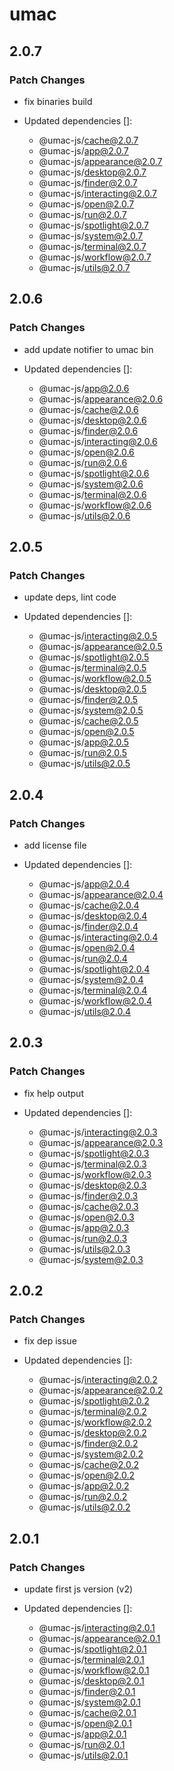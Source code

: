 # umac

## 2.0.7

### Patch Changes

- fix binaries build

- Updated dependencies []:
  - @umac-js/cache@2.0.7
  - @umac-js/app@2.0.7
  - @umac-js/appearance@2.0.7
  - @umac-js/desktop@2.0.7
  - @umac-js/finder@2.0.7
  - @umac-js/interacting@2.0.7
  - @umac-js/open@2.0.7
  - @umac-js/run@2.0.7
  - @umac-js/spotlight@2.0.7
  - @umac-js/system@2.0.7
  - @umac-js/terminal@2.0.7
  - @umac-js/workflow@2.0.7
  - @umac-js/utils@2.0.7

## 2.0.6

### Patch Changes

- add update notifier to umac bin

- Updated dependencies []:
  - @umac-js/app@2.0.6
  - @umac-js/appearance@2.0.6
  - @umac-js/cache@2.0.6
  - @umac-js/desktop@2.0.6
  - @umac-js/finder@2.0.6
  - @umac-js/interacting@2.0.6
  - @umac-js/open@2.0.6
  - @umac-js/run@2.0.6
  - @umac-js/spotlight@2.0.6
  - @umac-js/system@2.0.6
  - @umac-js/terminal@2.0.6
  - @umac-js/workflow@2.0.6
  - @umac-js/utils@2.0.6

## 2.0.5

### Patch Changes

- update deps, lint code

- Updated dependencies []:
  - @umac-js/interacting@2.0.5
  - @umac-js/appearance@2.0.5
  - @umac-js/spotlight@2.0.5
  - @umac-js/terminal@2.0.5
  - @umac-js/workflow@2.0.5
  - @umac-js/desktop@2.0.5
  - @umac-js/finder@2.0.5
  - @umac-js/system@2.0.5
  - @umac-js/cache@2.0.5
  - @umac-js/open@2.0.5
  - @umac-js/app@2.0.5
  - @umac-js/run@2.0.5
  - @umac-js/utils@2.0.5

## 2.0.4

### Patch Changes

- add license file

- Updated dependencies []:
  - @umac-js/app@2.0.4
  - @umac-js/appearance@2.0.4
  - @umac-js/cache@2.0.4
  - @umac-js/desktop@2.0.4
  - @umac-js/finder@2.0.4
  - @umac-js/interacting@2.0.4
  - @umac-js/open@2.0.4
  - @umac-js/run@2.0.4
  - @umac-js/spotlight@2.0.4
  - @umac-js/system@2.0.4
  - @umac-js/terminal@2.0.4
  - @umac-js/workflow@2.0.4
  - @umac-js/utils@2.0.4

## 2.0.3

### Patch Changes

- fix help output

- Updated dependencies []:
  - @umac-js/interacting@2.0.3
  - @umac-js/appearance@2.0.3
  - @umac-js/spotlight@2.0.3
  - @umac-js/terminal@2.0.3
  - @umac-js/workflow@2.0.3
  - @umac-js/desktop@2.0.3
  - @umac-js/finder@2.0.3
  - @umac-js/cache@2.0.3
  - @umac-js/open@2.0.3
  - @umac-js/app@2.0.3
  - @umac-js/run@2.0.3
  - @umac-js/utils@2.0.3
  - @umac-js/system@2.0.3

## 2.0.2

### Patch Changes

- fix dep issue

- Updated dependencies []:
  - @umac-js/interacting@2.0.2
  - @umac-js/appearance@2.0.2
  - @umac-js/spotlight@2.0.2
  - @umac-js/terminal@2.0.2
  - @umac-js/workflow@2.0.2
  - @umac-js/desktop@2.0.2
  - @umac-js/finder@2.0.2
  - @umac-js/system@2.0.2
  - @umac-js/cache@2.0.2
  - @umac-js/open@2.0.2
  - @umac-js/app@2.0.2
  - @umac-js/run@2.0.2
  - @umac-js/utils@2.0.2

## 2.0.1

### Patch Changes

- update first js version (v2)

- Updated dependencies []:
  - @umac-js/interacting@2.0.1
  - @umac-js/appearance@2.0.1
  - @umac-js/spotlight@2.0.1
  - @umac-js/terminal@2.0.1
  - @umac-js/workflow@2.0.1
  - @umac-js/desktop@2.0.1
  - @umac-js/finder@2.0.1
  - @umac-js/system@2.0.1
  - @umac-js/cache@2.0.1
  - @umac-js/open@2.0.1
  - @umac-js/app@2.0.1
  - @umac-js/run@2.0.1
  - @umac-js/utils@2.0.1
